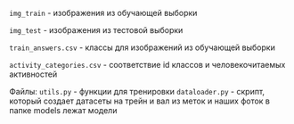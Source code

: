 `img_train` - изображения из обучающей выборки

`img_test` - изображения из тестовой выборки

`train_answers.csv` - классы для изображений из обучающей выборки

`activity_categories.csv` - соответствие id классов и человекочитаемых активностей

Файлы:
`utils.py` - функции для тренировки
`dataloader.py` - скрипт, который создает датасеты на трейн и вал из меток и наших фоток
в папке models лежат модели
